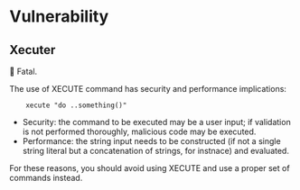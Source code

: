 # Vulnerability

## Xecuter

:red_circle: Fatal.

The use of XECUTE command has security and performance implications:

```cos
    xecute "do ..something()"
```
* Security: the command to be executed may be a user input; if validation is not performed thoroughly, malicious code may be executed.
* Performance: the string input needs to be constructed (if not a single string literal but a concatenation of strings, for instnace) and evaluated.

For these reasons, you should avoid using XECUTE and use a proper set of commands instead.

